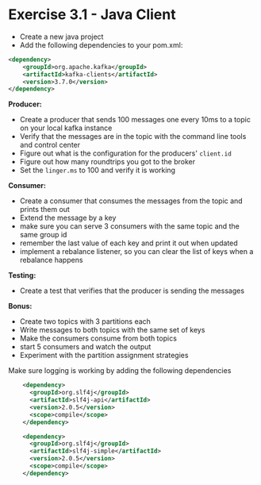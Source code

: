 # Exercise 3.1 - Java Client

* Create a new java project
* Add the following dependencies to your pom.xml:


```xml
<dependency>
    <groupId>org.apache.kafka</groupId>
    <artifactId>kafka-clients</artifactId>
    <version>3.7.0</version>
</dependency>

```

**Producer:**

* Create a producer that sends 100 messages one every 10ms to a topic on your local kafka instance
* Verify that the messages are in the topic with the command line tools and control center
* Figure out what is the configuration for the producers' `client.id`
* Figure out how many roundtrips you got to the broker
* Set the `linger.ms` to 100 and verify it is working 


**Consumer:**

* Create a consumer that consumes the messages from the topic and prints them out 
* Extend the message by a key
* make sure you can serve 3 consumers with the same topic and the same group id
* remember the last value of each key and print it out when updated
* implement a rebalance listener, so you can clear the list of keys when a rebalance happens

**Testing:**

* Create a test that verifies that the producer is sending the messages

**Bonus:**

* Create two topics with 3 partitions each
* Write messages to both topics with the same set of keys
* Make the consumers consume from both topics
* start 5 consumers and watch the output
* Experiment with the partition assignment strategies

Make sure logging is working by adding the following dependencies

```xml
    <dependency>
      <groupId>org.slf4j</groupId>
      <artifactId>slf4j-api</artifactId>
      <version>2.0.5</version>
      <scope>compile</scope>
    </dependency>

    <dependency>
      <groupId>org.slf4j</groupId>
      <artifactId>slf4j-simple</artifactId>
      <version>2.0.5</version>
      <scope>compile</scope>
    </dependency>
```
